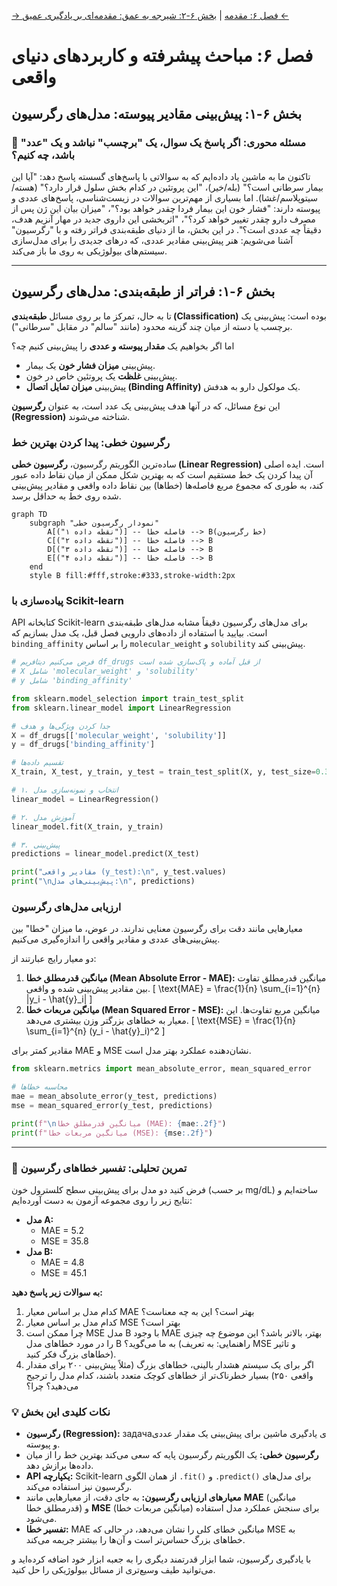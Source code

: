 [→ فصل ۶: مقدمه](./00-introduction.md) | [بخش ۶-۲: شیرجه به عمق: مقدمه‌ای بر یادگیری عمیق ←](./02-deep-dive-into-deep-learning.md)

# فصل ۶: مباحث پیشرفته و کاربردهای دنیای واقعی

## بخش ۶-۱: پیش‌بینی مقادیر پیوسته: مدل‌های رگرسیون

### 🎯 مسئله محوری: اگر پاسخ یک سوال، یک "برچسب" نباشد و یک "عدد" باشد، چه کنیم؟

تاکنون ما به ماشین یاد داده‌ایم که به سوالاتی با پاسخ‌های گسسته پاسخ دهد: "آیا این بیمار سرطانی است؟" (بله/خیر)، "این پروتئین در کدام بخش سلول قرار دارد؟" (هسته/سیتوپلاسم/غشا). اما بسیاری از مهم‌ترین سوالات در زیست‌شناسی، پاسخ‌های عددی و پیوسته دارند: "فشار خون این بیمار فردا چقدر خواهد بود؟"، "میزان بیان این ژن پس از مصرف دارو چقدر تغییر خواهد کرد؟"، "اثربخشی این داروی جدید در مهار آنزیم هدف، دقیقاً چه عددی است؟". در این بخش، ما از دنیای طبقه‌بندی فراتر رفته و با "رگرسیون" آشنا می‌شویم: هنر پیش‌بینی مقادیر عددی، که درهای جدیدی را برای مدل‌سازی سیستم‌های بیولوژیکی به روی ما باز می‌کند.

---

## بخش ۶-۱: فراتر از طبقه‌بندی: مدل‌های رگرسیون

تا به حال، تمرکز ما بر روی مسائل **طبقه‌بندی (Classification)** بوده است: پیش‌بینی یک برچسب یا دسته از میان چند گزینه محدود (مانند "سالم" در مقابل "سرطانی").

اما اگر بخواهیم یک **مقدار پیوسته و عددی** را پیش‌بینی کنیم چه؟

- پیش‌بینی **میزان فشار خون** یک بیمار.
- پیش‌بینی **غلظت** یک پروتئین خاص در خون.
- پیش‌بینی **میزان تمایل اتصال (Binding Affinity)** یک مولکول دارو به هدفش.

این نوع مسائل، که در آنها هدف پیش‌بینی یک عدد است، به عنوان **رگرسیون (Regression)** شناخته می‌شوند.

### رگرسیون خطی: پیدا کردن بهترین خط

ساده‌ترین الگوریتم رگرسیون، **رگرسیون خطی (Linear Regression)** است. ایده اصلی آن پیدا کردن یک خط مستقیم است که به بهترین شکل ممکن از میان نقاط داده عبور کند، به طوری که مجموع مربع فاصله‌ها (خطاها) بین نقاط داده واقعی و مقادیر پیش‌بینی شده روی خط به حداقل برسد.

```mermaid
graph TD
    subgraph "نمودار رگرسیون خطی"
        A[("نقطه داده ۱")] -- فاصله خطا --> B(خط رگرسیون)
        C[("نقطه داده ۲")] -- فاصله خطا --> B
        D[("نقطه داده ۳")] -- فاصله خطا --> B
        E[("نقطه داده ۴")] -- فاصله خطا --> B
    end
    style B fill:#fff,stroke:#333,stroke-width:2px
```

### پیاده‌سازی با Scikit-learn

API کتابخانه Scikit-learn برای مدل‌های رگرسیون دقیقاً مشابه مدل‌های طبقه‌بندی است. بیایید با استفاده از داده‌های دارویی فصل قبل، یک مدل بسازیم که `binding_affinity` را بر اساس `molecular_weight` و `solubility` پیش‌بینی کند.

```python
# فرض می‌کنیم دیتافریم df_drugs از قبل آماده و پاک‌سازی شده است
# X شامل 'molecular_weight' و 'solubility'
# y شامل 'binding_affinity'

from sklearn.model_selection import train_test_split
from sklearn.linear_model import LinearRegression

# جدا کردن ویژگی‌ها و هدف
X = df_drugs[['molecular_weight', 'solubility']]
y = df_drugs['binding_affinity']

# تقسیم داده‌ها
X_train, X_test, y_train, y_test = train_test_split(X, y, test_size=0.3, random_state=42)

# ۱. انتخاب و نمونه‌سازی مدل
linear_model = LinearRegression()

# ۲. آموزش مدل
linear_model.fit(X_train, y_train)

# ۳. پیش‌بینی
predictions = linear_model.predict(X_test)

print("مقادیر واقعی (y_test):\n", y_test.values)
print("\nپیش‌بینی‌های مدل:\n", predictions)
```

### ارزیابی مدل‌های رگرسیون

معیارهایی مانند دقت برای رگرسیون معنایی ندارند. در عوض، ما میزان "خطا" بین پیش‌بینی‌های عددی و مقادیر واقعی را اندازه‌گیری می‌کنیم.

دو معیار رایج عبارتند از:

1.  **میانگین قدرمطلق خطا (Mean Absolute Error - MAE):** میانگین قدرمطلق تفاوت بین مقادیر پیش‌بینی شده و واقعی.
    \[ \text{MAE} = \frac{1}{n} \sum\_{i=1}^{n} |y_i - \hat{y}\_i| \]
2.  **میانگین مربعات خطا (Mean Squared Error - MSE):** میانگین مربع تفاوت‌ها. این معیار به خطاهای بزرگتر وزن بیشتری می‌دهد.
    \[ \text{MSE} = \frac{1}{n} \sum\_{i=1}^{n} (y_i - \hat{y}\_i)^2 \]

مقادیر کمتر برای MAE و MSE نشان‌دهنده عملکرد بهتر مدل است.

```python
from sklearn.metrics import mean_absolute_error, mean_squared_error

# محاسبه خطاها
mae = mean_absolute_error(y_test, predictions)
mse = mean_squared_error(y_test, predictions)

print(f"\nمیانگین قدرمطلق خطا (MAE): {mae:.2f}")
print(f"میانگین مربعات خطا (MSE): {mse:.2f}")
```

---

### 🔬 تمرین تحلیلی: تفسیر خطاهای رگرسیون

فرض کنید دو مدل برای پیش‌بینی سطح کلسترول خون (بر حسب mg/dL) ساخته‌ایم و نتایج زیر را روی مجموعه آزمون به دست آورده‌ایم:

- **مدل A:**
  - MAE = 5.2
  - MSE = 35.8
- **مدل B:**
  - MAE = 4.8
  - MSE = 45.1

**به سوالات زیر پاسخ دهید:**

1.  کدام مدل بر اساس معیار MAE بهتر است؟ این به چه معناست؟
2.  کدام مدل بر اساس معیار MSE بهتر است؟
3.  چرا ممکن است MSE مدل B با وجود MAE بهتر، بالاتر باشد؟ این موضوع چه چیزی را در مورد خطاهای مدل B به ما می‌گوید؟ (راهنمایی: به تعریف MSE و تاثیر خطاهای بزرگ فکر کنید).
4.  اگر برای یک سیستم هشدار بالینی، خطاهای بزرگ (مثلاً پیش‌بینی ۲۰۰ برای مقدار واقعی ۲۵۰) بسیار خطرناک‌تر از خطاهای کوچک متعدد باشند، کدام مدل را ترجیح می‌دهید؟ چرا؟

### 💡 نکات کلیدی این بخش

- **رگرسیون (Regression):** задачаی یادگیری ماشین برای پیش‌بینی یک مقدار عددی و پیوسته.
- **رگرسیون خطی:** یک الگوریتم رگرسیون پایه که سعی می‌کند بهترین خط را از میان داده‌ها برازش دهد.
- **API یکپارچه:** Scikit-learn از همان الگوی `.fit()` و `.predict()` برای مدل‌های رگرسیون نیز استفاده می‌کند.
- **معیارهای ارزیابی رگرسیون:** به جای دقت، از معیارهایی مانند **MAE** (میانگین قدرمطلق خطا) و **MSE** (میانگین مربعات خطا) برای سنجش عملکرد مدل استفاده می‌شود.
- **تفسیر خطا:** MAE میانگین خطای کلی را نشان می‌دهد، در حالی که MSE به خطاهای بزرگ حساس‌تر است و آن‌ها را بیشتر جریمه می‌کند.

با یادگیری رگرسیون، شما ابزار قدرتمند دیگری را به جعبه ابزار خود اضافه کرده‌اید و می‌توانید طیف وسیع‌تری از مسائل بیولوژیکی را حل کنید.
